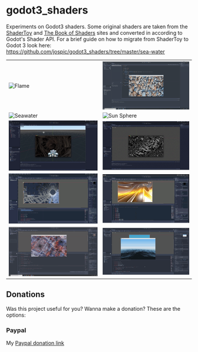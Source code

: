 # godot3_shaders
Experiments on Godot3 shaders. Some original shaders are taken from the [ShaderToy](https://www.shadertoy.com/) and [The Book of Shaders](https://thebookofshaders.com/) sites and converted in according to Godot's Shader API.
For a brief guide on how to migrate from ShaderToy to Godot 3 look here: https://github.com/jospic/godot3_shaders/tree/master/sea-water

<table><tr><td>
  <img src="flame/thumb/flame.gif" alt="Flame" title="Flame" width="350"  /> </td><td> <img src="raindrops/thumb/raindrops.gif" alt="Raindrops" title="Raindrops" width="350"  /> </td></tr><tr><td>   	  	
  <img src="sea-water/thumb/shader-seawater.gif" alt="Seawater" 	title="Seawater" width="350"  /> </td><td> <img src="sun-sphere/thumb/shader-solar-sphere.gif" alt="Sun Sphere" 	title="Sun Spheres" width="350"  /> </td></tr><tr><td>  	  	  	
  <img src="roots/thumb/roots.gif" alt="Roots" 	title="Roots" width="350"  />  </td> <td> <img src="noise/thumb/noise.gif" alt="Noise" 	title="Noise" width="350"  />  	</td></tr>
  <tr><td>  	  	  	
  <img src="tunnel/thumb/tunnel.gif" alt="Tunnel" 	title="Tunnel" width="350"  />  </td> <td> <img src="mandelbox/thumb/mandelbox.gif" alt="Mandelbox" 	title="Mandelbox" width="350"  />  	</td></tr>
  <tr><td>  	  	  	
  <img src="traced-tunnel/thumb/traced-tunnel.gif" alt="Traced Tunnel" 	title="Traced Tunnel" width="350"  />  </td> <td> <img src="fast-ocean/thumb/fastocean.gif" alt="Fast Procedural Ocean" 	title="Fast Procedural Ocean" width="350"  /> 	</td></tr>
  
  
  
  </table> 	   	  	

Donations
---------
Was this project useful for you? Wanna make a donation? These are the options:

### Paypal

My [Paypal donation link](https://www.paypal.me/donatejospic?locale.x=it_IT)
